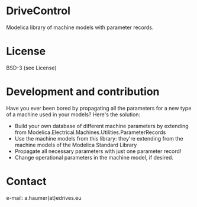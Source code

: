 # DriveControl
Modelica library of machine models with parameter records.

# License
BSD-3 (see License)

# Development and contribution
Have you ever been bored by propagating all the parameters for a new type of a machine used in your models?
Here's the solution:
* Build your own database of different machine parameters by extending from Modelica.Electrical.Machines.Utilities.ParameterRecords
* Use the machine models from this library: they're extending from the machine models of the Modelica Standard Library
* Propagate all necessary parameters with just one parameter record!
* Change operational parameters in the machine model, if desired.

# Contact
e-mail: a.haumer(at)edrives.eu
